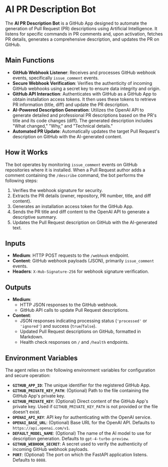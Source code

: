 # AI PR Description Bot

The **AI PR Description Bot** is a GitHub App designed to automate the generation of Pull Request (PR) descriptions using Artificial Intelligence. It listens for specific commands in PR comments and, upon activation, fetches PR details, generates a comprehensive description, and updates the PR on GitHub.

## Main Functions

*   **GitHub Webhook Listener**: Receives and processes GitHub webhook events, specifically `issue_comment` events.
*   **Secure Webhook Verification**: Verifies the authenticity of incoming GitHub webhooks using a secret key to ensure data integrity and origin.
*   **GitHub API Interaction**: Authenticates with GitHub as a GitHub App to obtain installation access tokens. It then uses these tokens to retrieve PR information (title, diff) and update the PR description.
*   **AI-Powered Description Generation**: Utilizes the OpenAI API to generate detailed and professional PR descriptions based on the PR's title and its code changes (diff). The generated description includes "What changed," "Why," and "Technical details."
*   **Automated PR Update**: Automatically updates the target Pull Request's description on GitHub with the AI-generated content.

## How it Works

The bot operates by monitoring `issue_comment` events on GitHub repositories where it is installed. When a Pull Request author adds a comment containing the `/describe` command, the bot performs the following steps:
1.  Verifies the webhook signature for security.
2.  Extracts the PR details (owner, repository, PR number, title, and diff content).
3.  Generates an installation access token for the GitHub App.
4.  Sends the PR title and diff content to the OpenAI API to generate a descriptive summary.
5.  Updates the Pull Request description on GitHub with the AI-generated text.

## Inputs

*   **Medium**: HTTP POST requests to the `/webhook` endpoint.
*   **Content**: GitHub webhook payloads (JSON), primarily `issue_comment` events.
*   **Headers**: `X-Hub-Signature-256` for webhook signature verification.

## Outputs

*   **Medium**:
    *   HTTP JSON responses to the GitHub webhook.
    *   GitHub API calls to update Pull Request descriptions.
*   **Content**:
    *   JSON responses indicating processing status (`'processed'` or `'ignored'`) and success (`true`/`false`).
    *   Updated Pull Request descriptions on GitHub, formatted in Markdown.
    *   Health check responses on `/` and `/health` endpoints.

## Environment Variables

The agent relies on the following environment variables for configuration and secure operation:

*   **`GITHUB_APP_ID`**: The unique identifier for the registered GitHub App.
*   **`GITHUB_PRIVATE_KEY_PATH`**: (Optional) Path to the file containing the GitHub App's private key.
*   **`GITHUB_PRIVATE_KEY`**: (Optional) Direct content of the GitHub App's private key. Used if `GITHUB_PRIVATE_KEY_PATH` is not provided or the file doesn't exist.
*   **`OPENAI_API_KEY`**: API key for authenticating with the OpenAI service.
*   **`OPENAI_BASE_URL`**: (Optional) Base URL for the OpenAI API. Defaults to `https://api.openai.com/v1`.
*   **`DEFAULT_MODEL_NAME`**: (Optional) The name of the AI model to use for description generation. Defaults to `gpt-4-turbo-preview`.
*   **`GITHUB_WEBHOOK_SECRET`**: A secret used to verify the authenticity of incoming GitHub webhook payloads.
*   **`PORT`**: (Optional) The port on which the FastAPI application listens. Defaults to `8088`.